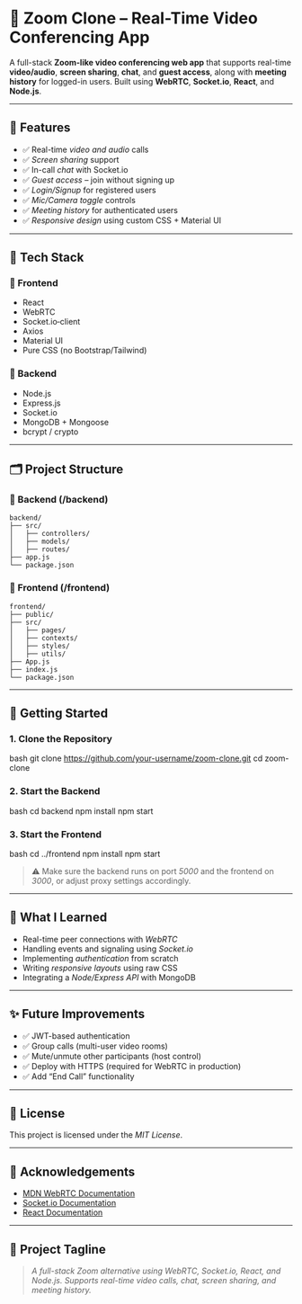 # 🎥 Zoom Clone – Real-Time Video Conferencing App
 A full-stack **Zoom-like video conferencing web app** that supports real-time **video/audio**, **screen sharing**, **chat**, and **guest access**, along with **meeting history** for logged-in users.
 Built using **WebRTC**, **Socket.io**, **React**, and **Node.js**.


---

## 🚀 Features
 
- ✅ Real-time *video and audio* calls  
- ✅ *Screen sharing* support  
- ✅ In-call *chat* with Socket.io  
- ✅ *Guest access* – join without signing up  
- ✅ *Login/Signup* for registered users  
- ✅ *Mic/Camera toggle* controls  
- ✅ *Meeting history* for authenticated users  
- ✅ *Responsive design* using custom CSS + Material UI  


---

## 🧰 Tech Stack

### 🔹 Frontend

* React
* WebRTC
* Socket.io‑client
* Axios
* Material UI
* Pure CSS (no Bootstrap/Tailwind)

### 🔹 Backend

* Node.js
* Express.js
* Socket.io
* MongoDB + Mongoose
* bcrypt / crypto

---

## 🗂 Project Structure

### 📁 Backend (/backend)

```
backend/
├── src/
│   ├── controllers/
│   ├── models/
│   ├── routes/
├── app.js
└── package.json
```

### 📁 Frontend (/frontend)

```
frontend/
├── public/
├── src/
│   ├── pages/
│   ├── contexts/
│   ├── styles/
│   ├── utils/
├── App.js
├── index.js
└── package.json
```

---

## 🧪 Getting Started

### 1. Clone the Repository

bash
git clone https://github.com/your-username/zoom-clone.git
cd zoom-clone


### 2. Start the Backend

bash
cd backend
npm install
npm start


### 3. Start the Frontend

bash
cd ../frontend
npm install
npm start


> ⚠ Make sure the backend runs on port *5000* and the frontend on *3000*, or adjust proxy settings accordingly.

---

## 🧠 What I Learned

* Real-time peer connections with *WebRTC*
* Handling events and signaling using *Socket.io*
* Implementing *authentication* from scratch
* Writing *responsive layouts* using raw CSS
* Integrating a *Node/Express API* with MongoDB

---

## ✨ Future Improvements

* ✅ JWT-based authentication
* ✅ Group calls (multi-user video rooms)
* ✅ Mute/unmute other participants (host control)
* ✅ Deploy with HTTPS (required for WebRTC in production)
* ✅ Add “End Call” functionality

---

## 📄 License

This project is licensed under the *MIT License*.

---

## 🙌 Acknowledgements

* [MDN WebRTC Documentation](https://developer.mozilla.org/en-US/docs/Web/API/WebRTC_API)
* [Socket.io Documentation](https://socket.io/docs/)
* [React Documentation](https://reactjs.org/)

---

## 📝 Project Tagline 

> *A full-stack Zoom alternative using WebRTC, Socket.io, React, and Node.js. Supports real-time video calls, chat, screen sharing, and meeting history.*


